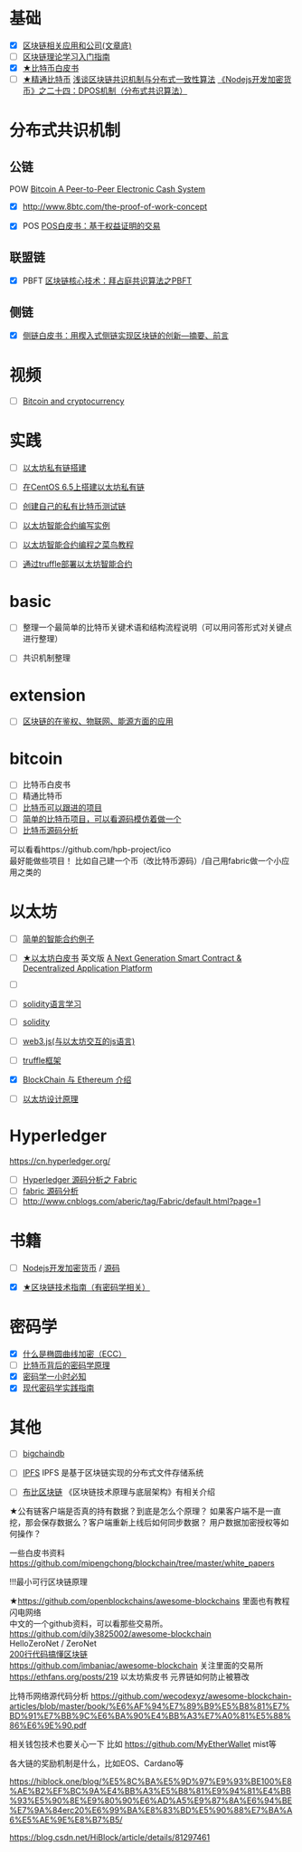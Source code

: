 # 基础
- [x] [区块链相关应用和公司(文章底)](http://www.8btc.com/what-is-blockchain)
- [ ] [区块链理论学习入门指南](https://daimajia.com/2017/08/24/how-to-start-blockchain-learning)
- [x] [★比特币白皮书](http://www.8btc.com/wiki/bitcoin-a-peer-to-peer-electronic-cash-system)
- [ ] [★精通比特币](http://zhibimo.com/read/wang-miao/mastering-bitcoin/index.html)
[浅谈区块链共识机制与分布式一致性算法](https://blog.csdn.net/u011537073/article/details/54318840)
[《Nodejs开发加密货币》之二十四：DPOS机制（分布式共识算法）](https://blog.csdn.net/imfly/article/details/52171339)

# 分布式共识机制
## 公链
POW [Bitcoin A Peer-to-Peer Electronic Cash System](http://www.8btc.com/wiki/bitcoin-a-peer-to-peer-electronic-cash-system)
- [x] http://www.8btc.com/the-proof-of-work-concept

- [x] POS [POS白皮书：基于权益证明的交易](http://www.8btc.com/pos-white-book)

## 联盟链
- [x] PBFT [区块链核心技术：拜占庭共识算法之PBFT](https://www.jianshu.com/p/fb5edf031afd)

## 侧链
- [x] [侧链白皮书：用楔入式侧链实现区块链的创新—摘要、前言](http://www.8btc.com/enabling-blockchain-innovations-with-pegged-sidechains-abstract-introduction)

# 视频
- [ ] [Bitcoin and cryptocurrency](https://www.coursera.org/learn/cryptocurrency)

# 实践
- [ ] [以太坊私有链搭建](https://zhuanlan.zhihu.com/p/27106175)
- [ ] [在CentOS 6.5上搭建以太坊私有链](https://link.zhihu.com/?target=http%3A//www.huiyanghua.com/article/plant/469/4707.html)
- [ ] [创建自己的私有比特币测试链](https://link.zhihu.com/?target=http%3A//bitshuo.com/topic/5847b86b63baf1df6cad0d6f)
- [ ] [以太坊智能合约编写实例](https://link.zhihu.com/?target=http%3A//blog.csdn.net/u013137970/article/details/53018423)
- [ ] [以太坊智能合约编程之菜鸟教程](https://link.zhihu.com/?target=http%3A//ethfans.org/posts/101-noob-intro)
- [ ] [通过truffle部署以太坊智能合约](https://link.zhihu.com/?target=http%3A//bitshuo.com/topic/584241f863baf1df6cad0d40)


# basic
- [ ] 整理一个最简单的比特币关键术语和结构流程说明（可以用问答形式对关键点进行整理）
- [ ] 共识机制整理


# extension
- [ ] [区块链的在鉴权、物联网、能源方面的应用](https://github.com/yjjnls/awesome-non-financial-blockchain)


# bitcoin
- [ ] 比特币白皮书
- [ ] 精通比特币
- [ ] [比特币可以跟进的项目](https://github.com/bitpay/bitcore)
- [ ] [简单的比特币项目，可以看源码模仿着做一个](https://github.com/bitpay/bitcoind.js)
- [ ] [比特币源码分析](https://www.jianshu.com/u/30081a05cf95)

可以看看https://github.com/hpb-project/ico  
最好能做些项目！  比如自己建一个币（改比特币源码）/自己用fabric做一个小应用之类的

# 以太坊
- [ ] [简单的智能合约例子](https://ethfans.org/posts/block-chain-technology-smart-contracts-and-ethereum)
- [ ] [★以太坊白皮书](http://ethfans.org/wikis/%E4%BB%A5%E5%A4%AA%E5%9D%8A%E7%99%BD%E7%9A%AE%E4%B9%A6)
英文版 [A Next Generation Smart Contract & Decentralized Application Platform](http://www.the-blockchain.com/docs/Ethereum_white_paper-a_next_generation_smart_contract_and_decentralized_application_platform-vitalik-buterin.pdf)
- [ ] [](http://blog.csdn.net/teaspring/article/details/75389151?locationNum=3&fps=1)
- [ ] [solidity语言学习](https://solidity.readthedocs.io/en/develop/)
- [ ] [solidity](http://ethfans.org/wikis/Solidity-%E6%96%87%E6%A1%A3--%E7%AC%AC%E4%B8%80%E7%AB%A0)
- [ ] [web3.js(与以太坊交互的js语言)](https://github.com/ethereum/web3.js)
- [ ] [truffle框架](http://truffleframework.com/)

- [x] [BlockChain 与 Ethereum 介绍](https://jysperm.me/2016/05/blockchain-slides/)
- [ ] [以太坊设计原理](https://ethfans.org/posts/510)

# Hyperledger
https://cn.hyperledger.org/  
- [ ] [Hyperledger 源码分析之 Fabric](https://link.zhihu.com/?target=https%3A//yeasy.gitbooks.io/hyperledger_code_fabric/content/)
- [ ] [fabric 源码分析](https://blog.csdn.net/idsuf698987/article/category/7016640/2)
- [ ] http://www.cnblogs.com/aberic/tag/Fabric/default.html?page=1

# 书籍
- [ ] [Nodejs开发加密货币](https://github.com/imfly/bitcoin-on-nodejs) / [源码](https://github.com/Ebookcoin/ebookcoin)
- [x] [★区块链技术指南（有密码学相关）](https://link.zhihu.com/?target=https%3A//yeasy.gitbooks.io/blockchain_guide/content/)


# 密码学
- [x] [什么是椭圆曲线加密（ECC）](https://link.zhihu.com/?target=http%3A//8btc.com/article-138-1.html)
- [ ] [比特币背后的密码学原理](https://link.zhihu.com/?target=http%3A//www.jianshu.com/p/225ff9439132)
- [x] [密码学一小时必知](https://link.zhihu.com/?target=https%3A//blog.helong.info/blog/2015/04/12/translate-Everything-you-need-to-know-about-cryptgraphy-in-1-hour/)
- [x] [现代密码学实践指南](https://blog.helong.info/blog/2015/06/06/modern-crypto/)

# 其他
- [ ] [bigchaindb](https://link.zhihu.com/?target=https%3A//www.bigchaindb.com/)
- [ ] [IPFS](https://link.zhihu.com/?target=https%3A//ipfs.io/) IPFS 是基于区块链实现的分布式文件存储系统
- [ ] [布比区块链](https://link.zhihu.com/?target=http%3A//www.bubi.cn/) 《区块链技术原理与底层架构》有相关介绍


★公有链客户端是否真的持有数据？到底是怎么个原理？
如果客户端不是一直挖，那会保存数据么？客户端重新上线后如何同步数据？
用户数据加密授权等如何操作？


一些白皮书资料 https://github.com/mipengchong/blockchain/tree/master/white_papers

!!!最小可行区块链原理

★https://github.com/openblockchains/awesome-blockchains 里面也有教程  
闪电网络  
中文的一个github资料，可以看那些交易所。https://github.com/dily3825002/awesome-blockchain  
HelloZeroNet / ZeroNet    
[200行代码搞懂区块链](https://mp.weixin.qq.com/s/9g-c3_YR4MJ3JWzrQN_b6A)  
https://github.com/imbaniac/awesome-blockchain 关注里面的交易所   
https://ethfans.org/posts/219 以太坊紫皮书
元界链如何防止被篡改

比特币网络源代码分析
https://github.com/wecodexyz/awesome-blockchain-articles/blob/master/book/%E6%AF%94%E7%89%B9%E5%B8%81%E7%BD%91%E7%BB%9C%E6%BA%90%E4%BB%A3%E7%A0%81%E5%88%86%E6%9E%90.pdf

相关钱包技术也要关心一下 比如 https://github.com/MyEtherWallet mist等

各大链的奖励机制是什么，比如EOS、Cardano等

https://hiblock.one/blog/%E5%8C%BA%E5%9D%97%E9%93%BE100%E8%AE%B2%EF%BC%9A%E4%BB%A3%E5%B8%81%E9%94%81%E4%BB%93%E5%90%8E%E9%80%90%E6%AD%A5%E9%87%8A%E6%94%BE%E7%9A%84erc20%E6%99%BA%E8%83%BD%E5%90%88%E7%BA%A6%E5%AE%9E%E8%B7%B5/


https://blog.csdn.net/HiBlock/article/details/81297461